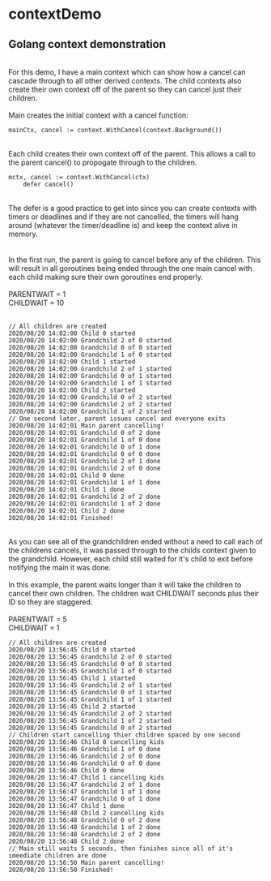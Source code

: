 # contextDemo
## Golang context demonstration
<br/>
For this demo, I have a main context which can show how a cancel can cascade through
to all other derived contexts.  The child contexts also create their own context off of the parent
so they can cancel just their children.<br/>
<br/>
Main creates the initial context with a cancel function:

```
mainCtx, cancel := context.WithCancel(context.Background())
```
<br/>
Each child creates their own context off of the parent.  This allows a call to the parent cancel() to propogate through to the children.<br/>

```
mctx, cancel := context.WithCancel(ctx)
	defer cancel()
```
<br/>
The defer is a good practice to get into since you can create contexts with timers or deadlines and if they are not cancelled, the timers will hang around (whatever the timer/deadline is) and keep the context alive in memory.<br/>
<br/>
<br/>
In the first run, the parent is going to cancel before any of the children.  This will result in all goroutines being ended through the one main cancel with each child making sure their own goroutines end properly.
<br/>
<br/>
	PARENTWAIT = 1<br/>
	CHILDWAIT  = 10
<br/>
<br/>

```
// All children are created
2020/08/20 14:02:00 Child 0 started
2020/08/20 14:02:00 Grandchild 2 of 0 started
2020/08/20 14:02:00 Grandchild 0 of 0 started
2020/08/20 14:02:00 Grandchild 1 of 0 started
2020/08/20 14:02:00 Child 1 started
2020/08/20 14:02:00 Grandchild 2 of 1 started
2020/08/20 14:02:00 Grandchild 0 of 1 started
2020/08/20 14:02:00 Grandchild 1 of 1 started
2020/08/20 14:02:00 Child 2 started
2020/08/20 14:02:00 Grandchild 0 of 2 started
2020/08/20 14:02:00 Grandchild 2 of 2 started
2020/08/20 14:02:00 Grandchild 1 of 2 started
// One second later, parent issues cancel and everyone exits
2020/08/20 14:02:01 Main parent cancelling!
2020/08/20 14:02:01 Grandchild 0 of 2 done
2020/08/20 14:02:01 Grandchild 1 of 0 done
2020/08/20 14:02:01 Grandchild 0 of 1 done
2020/08/20 14:02:01 Grandchild 0 of 0 done
2020/08/20 14:02:01 Grandchild 2 of 1 done
2020/08/20 14:02:01 Grandchild 2 of 0 done
2020/08/20 14:02:01 Child 0 done
2020/08/20 14:02:01 Grandchild 1 of 1 done
2020/08/20 14:02:01 Child 1 done
2020/08/20 14:02:01 Grandchild 2 of 2 done
2020/08/20 14:02:01 Grandchild 1 of 2 done
2020/08/20 14:02:01 Child 2 done
2020/08/20 14:02:01 Finished!

```
<br/>
As you can see all of the grandchildren ended without a need to call each of the childrens cancels, it was passed through to the childs context given to the grandchild.  However, each child still waited for it's child to exit before notifying the main it was done.
<br/>
<br/>
In this example, the parent waits longer than it will take the children to cancel their own children.  The children wait CHILDWAIT seconds plus their ID so they are staggered.
<br/>
<br/>
	PARENTWAIT = 5<br/>
	CHILDWAIT  = 1
<br/>

```
// All children are created
2020/08/20 13:56:45 Child 0 started
2020/08/20 13:56:45 Grandchild 2 of 0 started
2020/08/20 13:56:45 Grandchild 0 of 0 started
2020/08/20 13:56:45 Grandchild 1 of 0 started
2020/08/20 13:56:45 Child 1 started
2020/08/20 13:56:45 Grandchild 2 of 1 started
2020/08/20 13:56:45 Grandchild 0 of 1 started
2020/08/20 13:56:45 Grandchild 1 of 1 started
2020/08/20 13:56:45 Child 2 started
2020/08/20 13:56:45 Grandchild 2 of 2 started
2020/08/20 13:56:45 Grandchild 1 of 2 started
2020/08/20 13:56:45 Grandchild 0 of 2 started
// Children start cancelling thier children spaced by one second
2020/08/20 13:56:46 Child 0 cancelling kids
2020/08/20 13:56:46 Grandchild 1 of 0 done
2020/08/20 13:56:46 Grandchild 2 of 0 done
2020/08/20 13:56:46 Grandchild 0 of 0 done
2020/08/20 13:56:46 Child 0 done
2020/08/20 13:56:47 Child 1 cancelling kids
2020/08/20 13:56:47 Grandchild 2 of 1 done
2020/08/20 13:56:47 Grandchild 1 of 1 done
2020/08/20 13:56:47 Grandchild 0 of 1 done
2020/08/20 13:56:47 Child 1 done
2020/08/20 13:56:48 Child 2 cancelling kids
2020/08/20 13:56:48 Grandchild 0 of 2 done
2020/08/20 13:56:48 Grandchild 1 of 2 done
2020/08/20 13:56:48 Grandchild 2 of 2 done
2020/08/20 13:56:48 Child 2 done
// Main still waits 5 seconds, then finishes since all of it's imeediate children are done
2020/08/20 13:56:50 Main parent cancelling!
2020/08/20 13:56:50 Finished!

```
